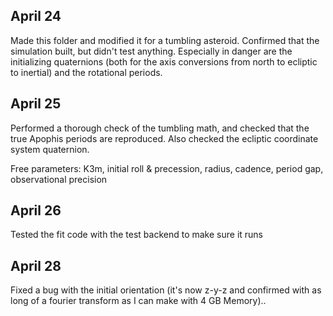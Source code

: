 ## April 24

Made this folder and modified it for a tumbling asteroid. Confirmed that the simulation built, but didn't test anything. Especially in danger are the initializing quaternions (both for the axis conversions from north to ecliptic to inertial) and the rotational periods.

## April 25

Performed a thorough check of the tumbling math, and checked that the true Apophis periods are reproduced. Also checked the ecliptic coordinate system quaternion.

Free parameters: K3m, initial roll & precession, radius, cadence, period gap, observational precision

## April 26

Tested the fit code with the test backend to make sure it runs

## April 28

Fixed a bug with the initial orientation (it's now z-y-z and confirmed with as long of a fourier transform as I can make with 4 GB Memory)..